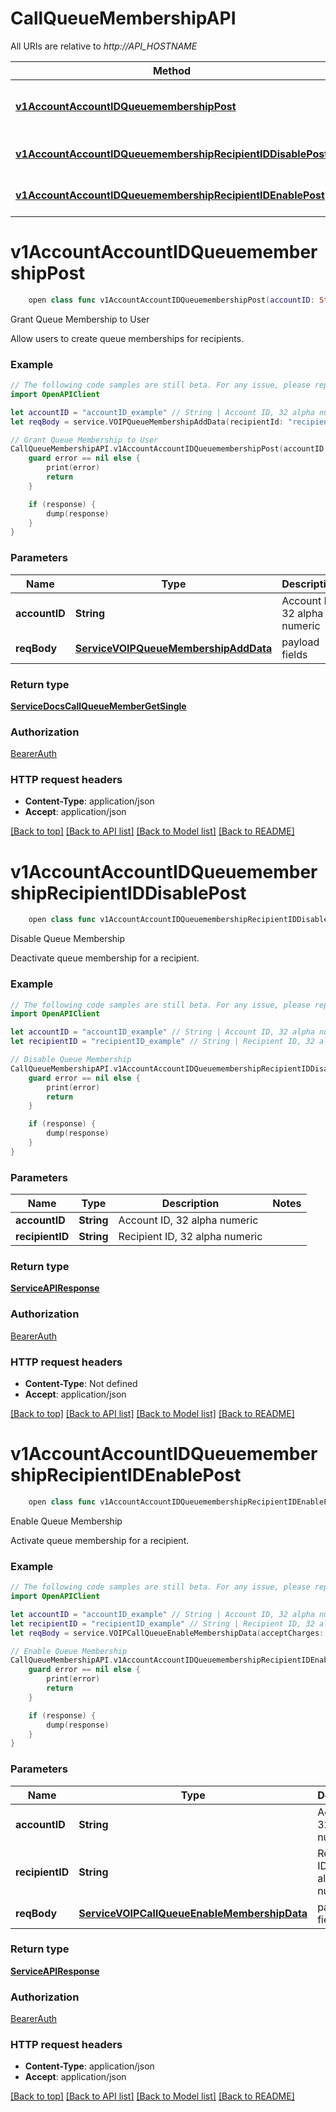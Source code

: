 # CallQueueMembershipAPI

All URIs are relative to *http://API_HOSTNAME*

Method | HTTP request | Description
------------- | ------------- | -------------
[**v1AccountAccountIDQueuemembershipPost**](CallQueueMembershipAPI.md#v1accountaccountidqueuemembershippost) | **POST** /v1/account/{accountID}/queuemembership | Grant Queue Membership to User
[**v1AccountAccountIDQueuemembershipRecipientIDDisablePost**](CallQueueMembershipAPI.md#v1accountaccountidqueuemembershiprecipientiddisablepost) | **POST** /v1/account/{accountID}/queuemembership/{recipientID}/disable | Disable Queue Membership
[**v1AccountAccountIDQueuemembershipRecipientIDEnablePost**](CallQueueMembershipAPI.md#v1accountaccountidqueuemembershiprecipientidenablepost) | **POST** /v1/account/{accountID}/queuemembership/{recipientID}/enable | Enable Queue Membership


# **v1AccountAccountIDQueuemembershipPost**
```swift
    open class func v1AccountAccountIDQueuemembershipPost(accountID: String, reqBody: ServiceVOIPQueueMembershipAddData, completion: @escaping (_ data: ServiceDocsCallQueueMemberGetSingle?, _ error: Error?) -> Void)
```

Grant Queue Membership to User

Allow users to create queue memberships for recipients.

### Example
```swift
// The following code samples are still beta. For any issue, please report via http://github.com/OpenAPITools/openapi-generator/issues/new
import OpenAPIClient

let accountID = "accountID_example" // String | Account ID, 32 alpha numeric
let reqBody = service.VOIPQueueMembershipAddData(recipientId: "recipientId_example") // ServiceVOIPQueueMembershipAddData | payload fields

// Grant Queue Membership to User
CallQueueMembershipAPI.v1AccountAccountIDQueuemembershipPost(accountID: accountID, reqBody: reqBody) { (response, error) in
    guard error == nil else {
        print(error)
        return
    }

    if (response) {
        dump(response)
    }
}
```

### Parameters

Name | Type | Description  | Notes
------------- | ------------- | ------------- | -------------
 **accountID** | **String** | Account ID, 32 alpha numeric | 
 **reqBody** | [**ServiceVOIPQueueMembershipAddData**](ServiceVOIPQueueMembershipAddData.md) | payload fields | 

### Return type

[**ServiceDocsCallQueueMemberGetSingle**](ServiceDocsCallQueueMemberGetSingle.md)

### Authorization

[BearerAuth](../README.md#BearerAuth)

### HTTP request headers

 - **Content-Type**: application/json
 - **Accept**: application/json

[[Back to top]](#) [[Back to API list]](../README.md#documentation-for-api-endpoints) [[Back to Model list]](../README.md#documentation-for-models) [[Back to README]](../README.md)

# **v1AccountAccountIDQueuemembershipRecipientIDDisablePost**
```swift
    open class func v1AccountAccountIDQueuemembershipRecipientIDDisablePost(accountID: String, recipientID: String, completion: @escaping (_ data: ServiceAPIResponse?, _ error: Error?) -> Void)
```

Disable Queue Membership

Deactivate queue membership for a recipient.

### Example
```swift
// The following code samples are still beta. For any issue, please report via http://github.com/OpenAPITools/openapi-generator/issues/new
import OpenAPIClient

let accountID = "accountID_example" // String | Account ID, 32 alpha numeric
let recipientID = "recipientID_example" // String | Recipient ID, 32 alpha numeric

// Disable Queue Membership
CallQueueMembershipAPI.v1AccountAccountIDQueuemembershipRecipientIDDisablePost(accountID: accountID, recipientID: recipientID) { (response, error) in
    guard error == nil else {
        print(error)
        return
    }

    if (response) {
        dump(response)
    }
}
```

### Parameters

Name | Type | Description  | Notes
------------- | ------------- | ------------- | -------------
 **accountID** | **String** | Account ID, 32 alpha numeric | 
 **recipientID** | **String** | Recipient ID, 32 alpha numeric | 

### Return type

[**ServiceAPIResponse**](ServiceAPIResponse.md)

### Authorization

[BearerAuth](../README.md#BearerAuth)

### HTTP request headers

 - **Content-Type**: Not defined
 - **Accept**: application/json

[[Back to top]](#) [[Back to API list]](../README.md#documentation-for-api-endpoints) [[Back to Model list]](../README.md#documentation-for-models) [[Back to README]](../README.md)

# **v1AccountAccountIDQueuemembershipRecipientIDEnablePost**
```swift
    open class func v1AccountAccountIDQueuemembershipRecipientIDEnablePost(accountID: String, recipientID: String, reqBody: ServiceVOIPCallQueueEnableMembershipData, completion: @escaping (_ data: ServiceAPIResponse?, _ error: Error?) -> Void)
```

Enable Queue Membership

Activate queue membership for a recipient.

### Example
```swift
// The following code samples are still beta. For any issue, please report via http://github.com/OpenAPITools/openapi-generator/issues/new
import OpenAPIClient

let accountID = "accountID_example" // String | Account ID, 32 alpha numeric
let recipientID = "recipientID_example" // String | Recipient ID, 32 alpha numeric
let reqBody = service.VOIPCallQueueEnableMembershipData(acceptCharges: false) // ServiceVOIPCallQueueEnableMembershipData | payload fields

// Enable Queue Membership
CallQueueMembershipAPI.v1AccountAccountIDQueuemembershipRecipientIDEnablePost(accountID: accountID, recipientID: recipientID, reqBody: reqBody) { (response, error) in
    guard error == nil else {
        print(error)
        return
    }

    if (response) {
        dump(response)
    }
}
```

### Parameters

Name | Type | Description  | Notes
------------- | ------------- | ------------- | -------------
 **accountID** | **String** | Account ID, 32 alpha numeric | 
 **recipientID** | **String** | Recipient ID, 32 alpha numeric | 
 **reqBody** | [**ServiceVOIPCallQueueEnableMembershipData**](ServiceVOIPCallQueueEnableMembershipData.md) | payload fields | 

### Return type

[**ServiceAPIResponse**](ServiceAPIResponse.md)

### Authorization

[BearerAuth](../README.md#BearerAuth)

### HTTP request headers

 - **Content-Type**: application/json
 - **Accept**: application/json

[[Back to top]](#) [[Back to API list]](../README.md#documentation-for-api-endpoints) [[Back to Model list]](../README.md#documentation-for-models) [[Back to README]](../README.md)

